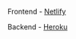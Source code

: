 Frontend - [Netlify](https://class-io.netlify.app/)

Backend - [Heroku](https://class-io.herokuapp.com/)
